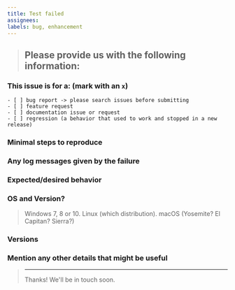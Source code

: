 ```yaml
---
title: Test failed
assignees: 
labels: bug, enhancement
---
```


<!--
IF SUFFICIENT INFORMATION IS NOT PROVIDED VIA THE FOLLOWING TEMPLATE THE ISSUE MIGHT BE CLOSED WITHOUT FURTHER CONSIDERATION OR INVESTIGATION
-->

> ## Please provide us with the following information:

### This issue is for a: (mark with an `x`)

```
- [ ] bug report -> please search issues before submitting
- [ ] feature request
- [ ] documentation issue or request
- [ ] regression (a behavior that used to work and stopped in a new release)
```

### Minimal steps to reproduce

>

### Any log messages given by the failure

>

### Expected/desired behavior

>

### OS and Version?

> Windows 7, 8 or 10. Linux (which distribution). macOS (Yosemite? El Capitan? Sierra?)

### Versions

>

### Mention any other details that might be useful

> ---
>
> Thanks! We'll be in touch soon.
